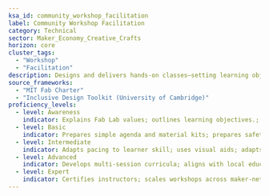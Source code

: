 ```yaml
---
ksa_id: community_workshop_facilitation
label: Community Workshop Facilitation
category: Technical
sector: Maker_Economy_Creative_Crafts
horizon: core
cluster_tags:
  - "Workshop"
  - "Facilitation"
description: Designs and delivers hands-on classes—setting learning objectives, demo steps, and safety protocols for diverse learners.
source_frameworks:
  - "MIT Fab Charter"
  - "Inclusive Design Toolkit (University of Cambridge)"
proficiency_levels:
  - level: Awareness
    indicator: Explains Fab Lab values; outlines learning objectives.; demonstrates basic technique to friends or peers.
  - level: Basic
    indicator: Prepares simple agenda and material kits; prepares safety briefing; organises tools; supports novices.
  - level: Intermediate
    indicator: Adapts pacing to learner skill; uses visual aids; adapts curriculum; manages time; gathers feedback.
  - level: Advanced
    indicator: Develops multi-session curricula; aligns with local education standards; tracks competency gains; meets grant/outcome metrics.
  - level: Expert
    indicator: Certifies instructors; scales workshops across maker-networks.
---
```


